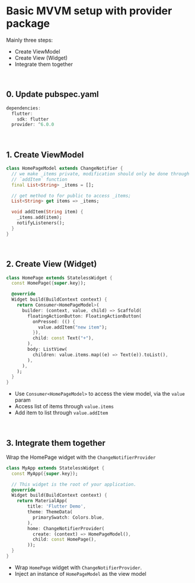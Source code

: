 # Basic MVVM setup with provider package

Mainly three steps:
- Create ViewModel
- Create View (Widget)
- Integrate them together

<br />

## 0. Update pubspec.yaml
```dart
dependencies:
  flutter:
    sdk: flutter
  provider: ^6.0.0
```

<br />

## 1. Create ViewModel
```dart
class HomePageModel extends ChangeNotifier {
  // we make _items private, modification should only be done through
  // `addItem` function
  final List<String> _items = [];

  // get method to for public to access _items;
  List<String> get items => _items;

  void addItem(String item) {
    _items.add(item);
    notifyListeners();
  }
}
```

<br />

## 2. Create View (Widget)
```dart
class HomePage extends StatelessWidget {
  const HomePage({super.key});

  @override
  Widget build(BuildContext context) {
    return Consumer<HomePageModel>(
      builder: (context, value, child) => Scaffold(
        floatingActionButton: FloatingActionButton(
          onPressed: (() {
            value.addItem("new item");
          }),
          child: const Text("+"),
        ),
        body: ListView(
          children: value.items.map((e) => Text(e)).toList(),
        ),
      ),
    );
  }
}
```
- Use `Consumer<HomePageModel>` to access the view model, via the `value` param
- Access list of items through `value.items`
- Add item to list through `value.addItem`

<br />

## 3. Integrate them together
Wrap the HomePage widget with the `ChangeNotifierProvider`
```dart
class MyApp extends StatelessWidget {
  const MyApp({super.key});

  // This widget is the root of your application.
  @override
  Widget build(BuildContext context) {
    return MaterialApp(
        title: 'Flutter Demo',
        theme: ThemeData(
          primarySwatch: Colors.blue,
        ),
        home: ChangeNotifierProvider(
          create: (context) => HomePageModel(),
          child: const HomePage(),
        ));
  }
}
```
- Wrap `HomePage` widget with `ChangeNotifierProvider`.
- Inject an instance of `HomePageModel` as the view model
